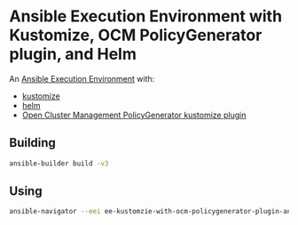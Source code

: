 # Ansible Execution Environment with Kustomize, OCM PolicyGenerator plugin, and Helm

An [Ansible Execution Environment](https://docs.ansible.com/ansible/latest/getting_started_ee/index.html) with:
* [kustomize](https://github.com/kubernetes-sigs/kustomize)
* [helm](https://github.com/helm/helm)
* [Open Cluster Management PolicyGenerator kustomize plugin](https://github.com/open-cluster-management-io/policy-generator-plugin)

## Building
```bash
ansible-builder build -v3
```

## Using
```bash
ansible-navigator --eei ee-kustomzie-with-ocm-policygenerator-plugin-and-helm:latest run MY-PLAYBOOK.yaml
```
